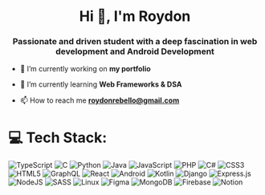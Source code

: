 <h1 align="center">Hi 👋, I'm Roydon</h1>
<h3 align="center">Passionate and driven student with a deep fascination in web development and Android Development</h3>

- 🔭 I’m currently working on **my portfolio**

- 🌱 I’m currently learning **Web Frameworks & DSA**

- 📫 How to reach me **roydonrebello@gmail.com**
# 💻 Tech Stack:
![TypeScript](https://img.shields.io/badge/typescript-%2399A9FF.svg?style=for-the-badge&logo=typescript&logoColor=white) ![C](https://img.shields.io/badge/c-%238C8C8C.svg?style=for-the-badge&logo=c&logoColor=white) ![Python](https://img.shields.io/badge/python-%23FF9D00.svg?style=for-the-badge&logo=python&logoColor=white) ![Java](https://img.shields.io/badge/java-%23E89D8C.svg?style=for-the-badge&logo=openjdk&logoColor=white) ![JavaScript](https://img.shields.io/badge/javascript-%23F7C11E.svg?style=for-the-badge&logo=javascript&logoColor=white) ![PHP](https://img.shields.io/badge/php-%23444370.svg?style=for-the-badge&logo=php&logoColor=white) ![C#](https://img.shields.io/badge/c%23-%23F0C0A1.svg?style=for-the-badge&logo=csharp&logoColor=white) ![CSS3](https://img.shields.io/badge/css3-%23D4E3F2.svg?style=for-the-badge&logo=css3&logoColor=white) ![HTML5](https://img.shields.io/badge/html5-%23F4A7A5.svg?style=for-the-badge&logo=html5&logoColor=white) ![GraphQL](https://img.shields.io/badge/-GraphQL-%23D9A1DC?style=for-the-badge&logo=graphql&logoColor=white) ![React](https://img.shields.io/badge/react-%23A8D3A5.svg?style=for-the-badge&logo=react&logoColor=%2361DAFB) ![Android](https://img.shields.io/badge/Android-%236FCF81.svg?style=for-the-badge&logo=android&logoColor=white) ![Kotlin](https://img.shields.io/badge/kotlin-%23FF7F50.svg?style=for-the-badge&logo=kotlin&logoColor=white) ![Django](https://img.shields.io/badge/django-%2398C8F4.svg?style=for-the-badge&logo=django&logoColor=white) ![Express.js](https://img.shields.io/badge/express.js-%236B2B2F.svg?style=for-the-badge&logo=express&logoColor=%2361DAFB) ![NodeJS](https://img.shields.io/badge/node.js-%23C9E5B2.svg?style=for-the-badge&logo=node.js&logoColor=white) ![SASS](https://img.shields.io/badge/SASS-%23E15A6F.svg?style=for-the-badge&logo=SASS&logoColor=white) ![Linux](https://img.shields.io/badge/linux-%239B529F.svg?style=for-the-badge&logo=linux&logoColor=white) ![Figma](https://img.shields.io/badge/figma-%23F9243D.svg?style=for-the-badge&logo=figma&logoColor=white) ![MongoDB](https://img.shields.io/badge/MongoDB-%23A2B5B0.svg?style=for-the-badge&logo=mongodb&logoColor=white) ![Firebase](https://img.shields.io/badge/Firebase-%23E88D53.svg?style=for-the-badge&logo=Firebase&logoColor=white) ![Notion](https://img.shields.io/badge/Notion-%23B4E1E5.svg?style=for-the-badge&logo=notion&logoColor=white)
